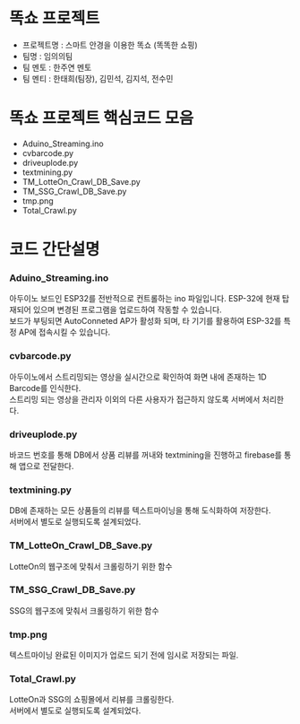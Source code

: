 # 똑쇼 프로젝트

* 프로젝트명 : 스마트 안경을 이용한 똑쇼 (똑똑한 쇼핑)  
* 팀명 : 임의의팀  
* 팀 멘토 : 한주연 멘토  
* 팀 멘티 : 한태희(팀장), 김민석, 김지석, 전수민  

# 똑쇼 프로젝트 핵심코드 모음
*  Aduino_Streaming.ino
*  cvbarcode.py
*  driveuplode.py
*  textmining.py
*  TM_LotteOn_Crawl_DB_Save.py
*  TM_SSG_Crawl_DB_Save.py
*  tmp.png
*  Total_Crawl.py


# 코드 간단설명

### Aduino_Streaming.ino
아두이노 보드인 ESP32를 전반적으로 컨트롤하는 ino 파일입니다. ESP-32에 현재 탑재되어 있으며 변경된 프로그램을 업로드하여 작동할 수 있습니다.  
보드가 부팅되면 AutoConneted AP가 활성화 되며, 타 기기를 활용하여 ESP-32를 특정 AP에 접속시킬 수 있습니다.
### cvbarcode.py
아두이노에서 스트리밍되는 영상을 실시간으로 확인하여 화면 내에 존재하는 1D Barcode를 인식한다.  
스트리밍 되는 영상을 관리자 이외의 다른 사용자가 접근하지 않도록 서버에서 처리한다.
### driveuplode.py
바코드 번호를 통해 DB에서 상품 리뷰를 꺼내와 textmining을 진행하고 firebase를 통해 앱으로 전달한다.
### textmining.py
DB에 존재하는 모든 상품들의 리뷰를 텍스트마이닝을 통해 도식화하여 저장한다.  
서버에서 별도로 실행되도록 설계되었다.  
### TM_LotteOn_Crawl_DB_Save.py
LotteOn의 웹구조에 맞춰서 크롤링하기 위한 함수
### TM_SSG_Crawl_DB_Save.py
SSG의 웹구조에 맞춰서 크롤링하기 위한 함수
### tmp.png
텍스트마이닝 완료된 이미지가 업로드 되기 전에 임시로 저장되는 파일. 
### Total_Crawl.py
LotteOn과 SSG의 쇼핑몰에서 리뷰를 크롤링한다.  
서버에서 별도로 실행되도록 설계되었다.